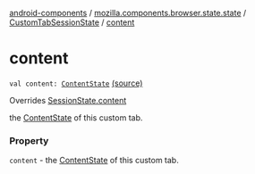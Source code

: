 [android-components](../../index.md) / [mozilla.components.browser.state.state](../index.md) / [CustomTabSessionState](index.md) / [content](./content.md)

# content

`val content: `[`ContentState`](../-content-state/index.md) [(source)](https://github.com/mozilla-mobile/android-components/blob/master/components/browser/state/src/main/java/mozilla/components/browser/state/state/CustomTabSessionState.kt#L18)

Overrides [SessionState.content](../-session-state/content.md)

the [ContentState](../-content-state/index.md) of this custom tab.

### Property

`content` - the [ContentState](../-content-state/index.md) of this custom tab.